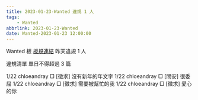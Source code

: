 ```yaml
---
title: 2023-01-23-Wanted 違規 1 人
tags:
    - Wanted
abbrlink: 2023-01-23-Wanted
date: Wanted-2023-01-23 12:00:00
---
```

Wanted 板 [板規連結](https://www.ptt.cc/bbs/Wanted/M.1608829773.A.D3B.html)
昨天違規 1 人
<!-- more -->

違規清單
單日不得超過 3 篇

1/22 chloeandray □ [徵求] 沒有新年的年文字
1/22 chloeandray □ [問安] 很委屈
1/22 chloeandray □ [徵求] 需要被幫忙的我
1/22 chloeandray □ [徵求] 愛心的你